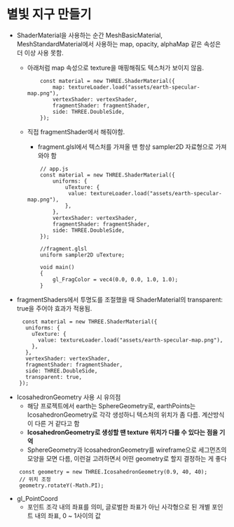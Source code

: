 # 별빛 지구 만들기

- ShaderMaterial을 사용하는 순간 MeshBasicMaterial, MeshStandardMaterial에서 사용하는 map, opacity, alphaMap 같은 속성은 더 이상 사용 못함.

  - 아래처럼 map 속성으로 texture을 매핑해줘도 텍스처가 보이지 않음.

    ```
        const material = new THREE.ShaderMaterial({
            map: textureLoader.load("assets/earth-specular-map.png"),
            vertexShader: vertexShader,
            fragmentShader: fragmentShader,
            side: THREE.DoubleSide,
        });
    ```

  - 직접 fragmentShader에서 해줘야함.

    - fragment.glsl에서 텍스처를 가져올 땐 항상 sampler2D 자료형으로 가져와야 함

    ```
        // app.js
        const material = new THREE.ShaderMaterial({
            uniforms: {
                uTexture: {
                 value: textureLoader.load("assets/earth-specular-map.png"),
                },
            },
            vertexShader: vertexShader,
            fragmentShader: fragmentShader,
            side: THREE.DoubleSide,
        });

        //fragment.glsl
        uniform sampler2D uTexture;

        void main()
        {
            gl_FragColor = vec4(0.0, 0.0, 1.0, 1.0);
        }
    ```

* fragmentShaders에서 투명도를 조절했을 때 ShaderMaterial의 transparent: true을 주어야 효과가 적용됨.

```
     const material = new THREE.ShaderMaterial({
      uniforms: {
        uTexture: {
          value: textureLoader.load("assets/earth-specular-map.png"),
        },
      },
      vertexShader: vertexShader,
      fragmentShader: fragmentShader,
      side: THREE.DoubleSide,
      transparent: true,
    });
```

- IcosahedronGeometry 사용 시 유의점
  - 해당 프로젝트에서 earth는 SphereGeometry로, earthPoints는 IcosahedronGeometry로 각각 생성하니 텍스처의 위치가 좀 다름. 계산방식이 다른 거 같다고 함
  - **IcosahedronGeometry로 생성할 땐 texture 위치가 다를 수 있다는 점을 기억**
  * SphereGeometry과 IcosahedronGeometry를 wireframe으로 세그먼츠의 모양을 모면 다름, 이런걸 고려하면서 어떤 geometry로 할지 결정하는 게 좋다

```
    const geometry = new THREE.IcosahedronGeometry(0.9, 40, 40);
    // 위치 조정
    geometry.rotateY(-Math.PI);
```

- gl_PointCoord
  - 포인트 조각 내의 좌표를 의미, 글로벌한 좌표가 아닌 사각형으로 된 개별 포인트 내의 좌표, 0 ~ 1사이의 값
